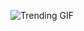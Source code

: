 ![Trending GIF](https://media4.giphy.com/media/v1.Y2lkPThiYjIxNzcyMGRwMm5wemNsc3ltODBibGtwaTJwcG9nZGZlYjEzZmRwYW15ZTVsbCZlcD12MV9naWZzX3NlYXJjaCZjdD1n/bGgsc5mWoryfgKBx1u/giphy.gif)
